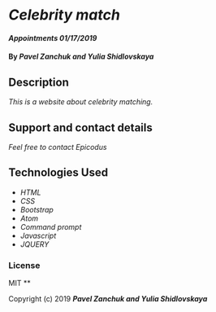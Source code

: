 # _Celebrity match_

#### _Appointments 01/17/2019_

#### By _**Pavel Zanchuk and Yulia Shidlovskaya**_

## Description

_This is a website about celebrity matching._

## Support and contact details

_Feel free to contact Epicodus_

## Technologies Used

* _HTML_
* _CSS_
* _Bootstrap_
* _Atom_
* _Command prompt_
* _Javascript_
* _JQUERY_

### License
MIT
**

Copyright (c) 2019 **_Pavel Zanchuk and Yulia Shidlovskaya_**
